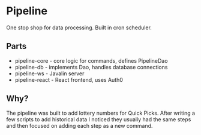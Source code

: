 # Pipeline
One stop shop for data processing. Built in cron scheduler.

## Parts
- pipeline-core - core logic for commands, defines PipelineDao
- pipeline-db - implements Dao, handles database connections
- pipeline-ws - Javalin server
- pipeline-react - React frontend, uses Auth0

## Why?
The pipeline was built to add lottery numbers for Quick Picks. After writing a few scripts to add historical data I
noticed they usually had the same steps and then focused on adding each step as a new command.
